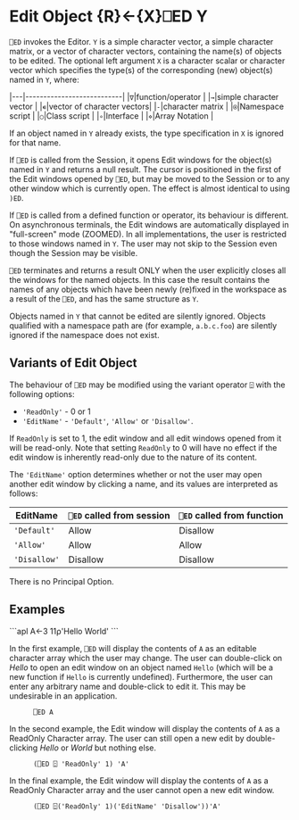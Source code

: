 <!-- Hidden search keywords -->
<div style="display: none;">
  ⎕ED ED
</div>






<h1 class="heading"><span class="name">Edit Object</span> <span class="command">{R}←{X}⎕ED Y</span></h1>



`⎕ED` invokes the Editor.  `Y` is a simple character vector, a simple character matrix, or a vector of character vectors, containing the name(s) of objects to be edited.  The optional left argument `X` is  a character scalar or character vector which specifies the type(s) of the corresponding (new) object(s) named in `Y`, where:


|---|---------------------------|
|`∇`|function/operator          |
|`→`|simple character vector    |
|`∊`|vector of character vectors|
|`-`|character matrix           |
|`⍟`|Namespace script           |
|`○`|Class script               |
|`∘`|Interface                  |
|`⋄`|Array Notation             |



If an object named in `Y` already exists, the type specification in `X` is ignored for that name.


If `⎕ED` is called from the Session, it opens Edit windows for the object(s) named in `Y` and returns a null result.  The cursor is positioned in the first of the Edit windows opened by `⎕ED`, but may be moved to the Session or to any other window which is currently open.  The effect is almost identical to using `)ED`.


If `⎕ED` is called from a defined function or operator, its behaviour is different. On asynchronous terminals, the Edit windows are automatically displayed in "full-screen" mode (ZOOMED). In all implementations, the user is restricted to those windows named in `Y`. The user may not skip to the Session even though the Session may be visible.


`⎕ED` terminates and returns a result ONLY when the user explicitly closes all the windows for the named objects. In this case the result contains the names of any objects which have been newly (re)fixed in the workspace as a result of the `⎕ED`, and has the same structure as `Y`.


Objects named in `Y` that cannot be edited are silently ignored. Objects qualified with a namespace path are (for example, `a.b.c.foo`) are silently ignored if the namespace does not exist.


## Variants of Edit Object


The behaviour of `⎕ED` may be modified using the variant operator `⍠` with the following options:

- `'ReadOnly'` - 0 or 1
- `'EditName'` - `'Default'`, `'Allow'` or `'Disallow'`.



If `ReadOnly` is set to 1, the edit window and all edit windows opened from it will be read-only. Note that setting `ReadOnly` to 0 will have no effect if the edit window is inherently read-only due to the nature of its content.



The `'EditName'` option determines whether or not the user may open another edit window by clicking a name, and its values are interpreted as follows:


|EditName    |`⎕ED` called from session|`⎕ED` called from function|
|------------|-------------------------|--------------------------|
|`'Default'` |Allow                    |Disallow                  |
|`'Allow'`   |Allow                    |Allow                     |
|`'Disallow'`|Disallow                 |Disallow                  |



There is no Principal Option.

<h2 class="example">Examples</h2>
```apl
      A←3 11⍴'Hello World'
```



In the first example, `⎕ED` will display the contents of `A` as an editable character array which the user may change. The user can double-click on *Hello* to open an edit window on an object named `Hello` (which will be a new function if `Hello` is currently undefined). Furthermore, the user can enter any arbitrary name and double-click to edit it. This may be undesirable in an application.
```apl
      ⎕ED A
```




In the second example, the Edit window will display the contents of `A` as a ReadOnly Character array. The user can still open a new edit by double-clicking *Hello* or *World* but nothing else.
```apl
      (⎕ED ⍠ 'ReadOnly' 1) 'A'
```




In the final example, the Edit window will display the contents of `A` as a ReadOnly Character array and the user cannot open a new edit window.
```apl
      (⎕ED ⍠('ReadOnly' 1)('EditName' 'Disallow'))'A'
```




